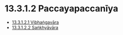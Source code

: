 

# 13.3.1.2 Paccayapaccanīya

* [13.3.1.2.1 Vibhaṅgavāra](13.3.1.2/13.3.1.2.1.md)
* [13.3.1.2.2 Saṅkhyāvāra](13.3.1.2/13.3.1.2.2.md)



